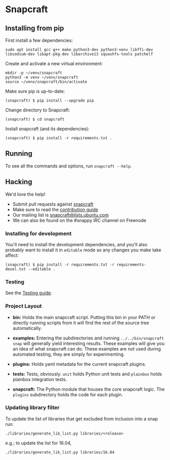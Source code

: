 # Snapcraft

## Installing from pip

First install a few dependencies:

    sudo apt install gcc g++ make python3-dev python3-venv libffi-dev libsodium-dev libapt-pkg-dev libarchive13 squashfs-tools patchelf

Create and activate a new virtual environment:

    mkdir -p ~/venv/snapcraft
    python3 -m venv ~/venv/snapcraft
    source ~/venv/snapcraft/bin/activate


Make sure pip is up-to-date:

    (snapcraft) $ pip install --upgrade pip
    
Change directory to Snapcraft:

    (snapcraft) $ cd snapcraft


Install snapcraft (and its dependencies):

    (snapcraft) $ pip install -r requirements.txt .


## Running

To see all the commands and options, run `snapcraft --help`.


## Hacking

We'd love the help!

- Submit pull requests against [snapcraft](https://github.com/snapcore/snapcraft/pulls)
- Make sure to read the [contribution guide](CONTRIBUTING.md)
- Our mailing list is snapcraft@lists.ubuntu.com
- We can also be found on the #snappy IRC channel on Freenode


### Installing for development

You'll need to install the development dependencies, and you'll also probably want to install it in `editable` mode so any changes you make take affect:

    (snapcraft) $ pip install -r requirements.txt -r requirements-devel.txt --editable .


### Testing

See the [Testing guide](TESTING.md).

### Project Layout

- **bin:** Holds the main snapcraft script. Putting this bin in your PATH or directly running scripts from it will find the rest of the source tree automatically.

- **examples:** Entering the subdirectories and running `../../bin/snapcraft snap` will generally yield interesting results. These examples will give you an idea of what snapcraft can do. These examples are not used during automated testing, they are simply for experimenting.

- **plugins:** Holds yaml metadata for the current snapcraft plugins.

- **tests:** Tests, obviously. `unit` holds Python unit tests and `plainbox` holds plainbox integration tests.

- **snapcraft:** The Python module that houses the core snapcraft logic. The `plugins` subdirectory holds the code for each plugin.


### Updating library filter

To update the list of libraries that get excluded from inclusion into a
snap run:

    ./libraries/generate_lib_list.py libraries/<release>

e.g.; to update the list for 16.04,

    ./libraries/generate_lib_list.py libraries/16.04
